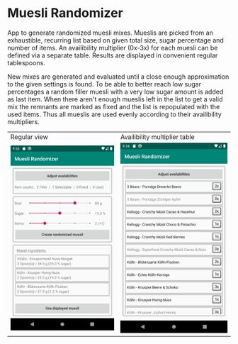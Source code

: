 # Muesli Randomizer
 
App to generate randomized muesli mixes. Mueslis are picked from an exhaustible, recurring list based on given total size, sugar percentage and number of items. An availibility multiplier (0x-3x) for each muesli can be defined via a separate table. Results are displayed in convenient regular tablespoons.

New mixes are generated and evaluated until a close enough approximation to the given settings is found. To be able to better reach low sugar percentages a random filler muesli with a very low sugar amount is added as last item. When there aren't enough mueslis left in the list to get a valid mix the remnants are marked as fixed and the list is repopulated with the used items. Thus all mueslis are used evenly according to their availibility multipliers.

<table>
  <tr>
    <td>Regular view</td>
    <td>Availibility multiplier table</td>
  </tr>
  <tr>
    <td><img src="app/src/main/pics/Showcase01.jpg" width=384></td>
    <td><img src="app/src/main/pics/Showcase02.jpg" width=384></td>
  </tr>
</table>
